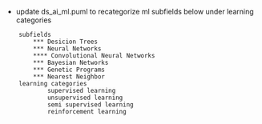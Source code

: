 - update ds_ai_ml.puml to recategorize ml subfields below under learning categories
```
    subfields 
        *** Desicion Trees
        *** Neural Networks
        **** Convolutional Neural Networks
        *** Bayesian Networks
        *** Genetic Programs
        *** Nearest Neighbor 
    learning categories
            supervised learning
            unsupervised learning 
            semi supervised learning 
            reinforcement learning
```
